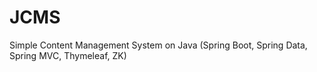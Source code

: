# JCMS
Simple Content Management System on Java (Spring Boot, Spring Data, Spring MVC, Thymeleaf, ZK)
